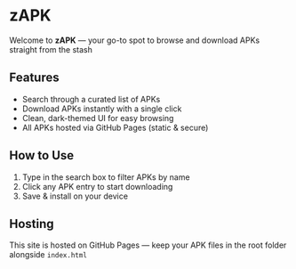 # zAPK

Welcome to **zAPK** — your go-to spot to browse and download APKs straight from the stash

## Features

- Search through a curated list of APKs  
- Download APKs instantly with a single click  
- Clean, dark-themed UI for easy browsing  
- All APKs hosted via GitHub Pages (static & secure)

## How to Use

1. Type in the search box to filter APKs by name  
2. Click any APK entry to start downloading  
3. Save & install on your device

## Hosting

This site is hosted on GitHub Pages — keep your APK files in the root folder alongside `index.html`
